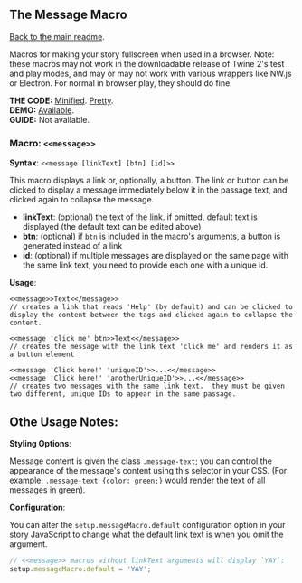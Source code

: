 ## The Message Macro

[Back to the main readme](https://github.com/ChapelR/custom-macros-for-sugarcube-2/blob/master/readme.md).

Macros for making your story fullscreen when used in a browser.  Note: these macros may not work in the downloadable release of Twine 2's test and play modes, and may or may not work with various wrappers like NW.js or Electron.  For normal in browser play, they should do fine.

**THE CODE:** [Minified](https://github.com/ChapelR/custom-macros-for-sugarcube-2/blob/master/scripts/minified/message-macro.min.js). [Pretty](https://github.com/ChapelR/custom-macros-for-sugarcube-2/blob/master/scripts/message-macro.js).  
**DEMO:** [Available](http://holylandgame.com/custom-macros.html).  
**GUIDE:** Not available.

### Macro: `<<message>>`

**Syntax**: `<<message [linkText] [btn] [id]>>`

This macro displays a link or, optionally, a button. The link or button can be clicked to display a message immediately below it in the passage text, and clicked again to collapse the message. 

* **linkText**: (optional) the text of the link.  if omitted, default text is displayed (the default text can be edited above)
* **btn**: (optional) if `btn` is included in the macro's arguments, a button is generated instead of a link
* **id**: (optional) if multiple messages are displayed on the same page with the same link text, you need to provide each one with a unique id.

**Usage**:
```
<<message>>Text<</message>>
// creates a link that reads 'Help' (by default) and can be clicked to display the content between the tags and clicked again to collapse the content.

<<message 'click me' btn>>Text<</message>>
// creates the message with the link text 'click me' and renders it as a button element

<<message 'Click here!' 'uniqueID'>>...<</message>>
<<message 'Click here!' 'anotherUniqueID'>>...<</message>>
// creates two messages with the same link text.  they must be given two different, unique IDs to appear in the same passage.
```

## Othe Usage Notes:

**Styling Options**:

Message content is given the class `.message-text`; you can control the appearance of the message's content using this selector in your CSS. (For example: `.message-text {color: green;}` would render the text of all messages in green).

**Configuration**:

You can alter the `setup.messageMacro.default` configuration option in your story JavaScript to change what the default link text is when you omit the argument.

```javascript
// <<message>> macros without linkText arguments will display `YAY`:
setup.messageMacro.default = 'YAY';
```